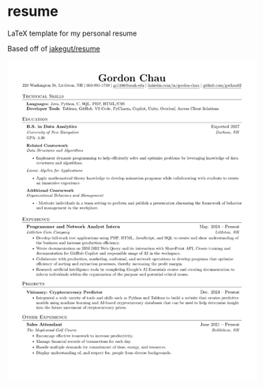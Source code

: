 # resume
LaTeX template for my personal resume

Based off of [jakegut/resume](https://github.com/jakegut/resume/)   

![resume](resume.png)

